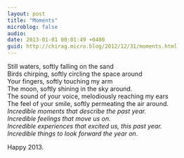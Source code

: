 ```yaml
---
layout: post
title: "Moments"
microblog: false
audio: 
date: 2013-01-01 00:01:49 +0400
guid: http://chirag.micro.blog/2012/12/31/moments.html
---
```

<p>Still waters, softly falling on the sand<br>Birds chirping, softly circling the space around<br>Your fingers, softly touching my arm <br>The moon, softly shining in the sky around.<br>The sound of your voice, melodiously reaching my ears<br>The feel of your smile, softly permeating the air around.<br><em>Incredible moments that describe the past year.<br>Incredible feelings that move us on.<br>Incredible experiences that excited us, this past year.<br>Incredible things to look forward the year on</em>.</p>
<p>Happy 2013.</p>
